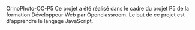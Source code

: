 OrinoPhoto-OC-P5
Ce projet a été réalisé dans le cadre du projet P5 de la formation Développeur Web par Openclassroom. Le but de ce projet est d'apprendre le langage JavaScript.
